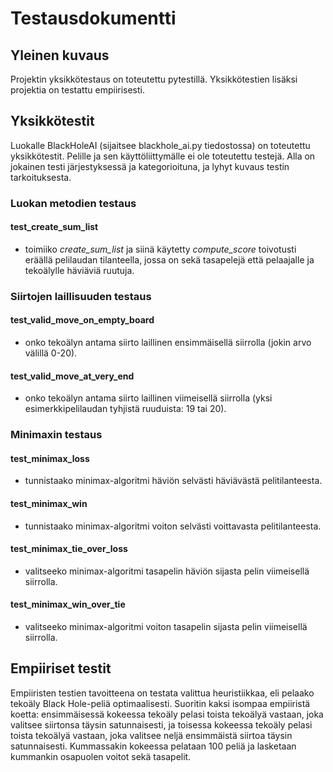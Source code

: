# Testausdokumentti

## Yleinen kuvaus

Projektin yksikkötestaus on toteutettu pytestillä. Yksikkötestien lisäksi projektia on testattu empiirisesti.

## Yksikkötestit

Luokalle BlackHoleAI (sijaitsee blackhole_ai.py tiedostossa) on toteutettu yksikkötestit. Pelille ja sen käyttöliittymälle ei ole toteutettu testejä. Alla on jokainen testi järjestyksessä ja kategorioituna, ja lyhyt kuvaus testin tarkoituksesta.

### Luokan metodien testaus

#### test_create_sum_list

- toimiiko *create_sum_list* ja siinä käytetty *compute_score* toivotusti eräällä pelilaudan tilanteella, jossa on sekä tasapelejä että pelaajalle ja tekoälylle häviäviä ruutuja.

### Siirtojen laillisuuden testaus

#### test_valid_move_on_empty_board

- onko tekoälyn antama siirto laillinen ensimmäisellä siirrolla (jokin arvo välillä 0-20).

#### test_valid_move_at_very_end

- onko tekoälyn antama siirto laillinen viimeisellä siirrolla (yksi esimerkkipelilaudan tyhjistä ruuduista: 19 tai 20).

### Minimaxin testaus

#### test_minimax_loss

- tunnistaako minimax-algoritmi häviön selvästi häviävästä pelitilanteesta.

#### test_minimax_win

- tunnistaako minimax-algoritmi voiton selvästi voittavasta pelitilanteesta.

#### test_minimax_tie_over_loss

- valitseeko minimax-algoritmi tasapelin häviön sijasta pelin viimeisellä siirrolla.

#### test_minimax_win_over_tie

- valitseeko minimax-algoritmi voiton tasapelin sijasta pelin viimeisellä siirrolla.

## Empiiriset testit

Empiiristen testien tavoitteena on testata valittua heuristiikkaa, eli pelaako tekoäly Black Hole-peliä optimaalisesti. Suoritin kaksi isompaa empiiristä koetta: ensimmäisessä kokeessa tekoäly pelasi toista tekoälyä vastaan, joka valitsee siirtonsa täysin satunnaisesti, ja toisessa kokeessa tekoäly pelasi toista tekoälyä vastaan, joka valitsee neljä ensimmäistä siirtoa täysin satunnaisesti. Kummassakin kokeessa pelataan 100 peliä ja lasketaan kummankin osapuolen voitot sekä tasapelit.
